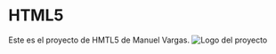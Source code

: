 # HTML5
Este es el proyecto de HMTL5 de Manuel Vargas.
![Logo del proyecto](https://nodenet.es/sites/default/files/2023-04/en-qu%C3%A9-consiste-html5.jpg)

